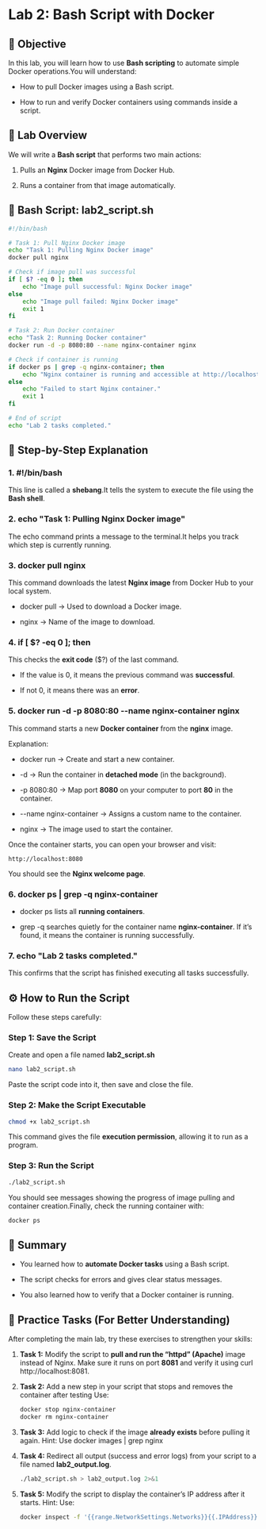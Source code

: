**Lab 2: Bash Script with Docker**
=================================

🎯 **Objective**
----------------

In this lab, you will learn how to use **Bash scripting** to automate simple Docker operations.You will understand:

*   How to pull Docker images using a Bash script.
    
*   How to run and verify Docker containers using commands inside a script.
    

🧩 **Lab Overview**
-------------------

We will write a **Bash script** that performs two main actions:

1.  Pulls an **Nginx** Docker image from Docker Hub.
    
2.  Runs a container from that image automatically.
    

📄 **Bash Script: lab2\_script.sh**
-----------------------------------

```bash
#!/bin/bash

# Task 1: Pull Nginx Docker image
echo "Task 1: Pulling Nginx Docker image"
docker pull nginx

# Check if image pull was successful
if [ $? -eq 0 ]; then
	echo "Image pull successful: Nginx Docker image"
else
	echo "Image pull failed: Nginx Docker image"
	exit 1
fi

# Task 2: Run Docker container
echo "Task 2: Running Docker container"
docker run -d -p 8080:80 --name nginx-container nginx

# Check if container is running
if docker ps | grep -q nginx-container; then
	echo "Nginx container is running and accessible at http://localhost:8080"
else
	echo "Failed to start Nginx container."
	exit 1
fi

# End of script
echo "Lab 2 tasks completed."
```

🧱 **Step-by-Step Explanation**
-------------------------------

### 1\. #!/bin/bash

This line is called a **shebang**.It tells the system to execute the file using the **Bash shell**.

### 2\. echo "Task 1: Pulling Nginx Docker image"

The echo command prints a message to the terminal.It helps you track which step is currently running.

### 3\. docker pull nginx

This command downloads the latest **Nginx image** from Docker Hub to your local system.

*   docker pull → Used to download a Docker image.
    
*   nginx → Name of the image to download.
    

### 4\. if \[ $? -eq 0 \]; then

This checks the **exit code** ($?) of the last command.

*   If the value is 0, it means the previous command was **successful**.
    
*   If not 0, it means there was an **error**.
    

### 5\. docker run -d -p 8080:80 --name nginx-container nginx

This command starts a new **Docker container** from the **nginx** image.

Explanation:

*   docker run → Create and start a new container.
    
*   \-d → Run the container in **detached mode** (in the background).
    
*   \-p 8080:80 → Map port **8080** on your computer to port **80** in the container.
    
*   \--name nginx-container → Assigns a custom name to the container.
    
*   nginx → The image used to start the container.
    

Once the container starts, you can open your browser and visit:

```arduino
http://localhost:8080
```

You should see the **Nginx welcome page**.

### 6\. docker ps | grep -q nginx-container

*   docker ps lists all **running containers**.
    
*   grep -q searches quietly for the container name **nginx-container**. If it’s found, it means the container is running successfully.
    

### 7\. echo "Lab 2 tasks completed."

This confirms that the script has finished executing all tasks successfully.

⚙️ **How to Run the Script**
----------------------------

Follow these steps carefully:

### Step 1: Save the Script

Create and open a file named **lab2\_script.sh**

```bash
nano lab2_script.sh
```

Paste the script code into it, then save and close the file.

### Step 2: Make the Script Executable

```bash
chmod +x lab2_script.sh
```

This command gives the file **execution permission**, allowing it to run as a program.

### Step 3: Run the Script

```bash
./lab2_script.sh
```

You should see messages showing the progress of image pulling and container creation.Finally, check the running container with:

```bash
docker ps
```

🧾 **Summary**
--------------

*   You learned how to **automate Docker tasks** using a Bash script.
    
*   The script checks for errors and gives clear status messages.
    
*   You also learned how to verify that a Docker container is running.
    

🧠 **Practice Tasks (For Better Understanding)**
------------------------------------------------

After completing the main lab, try these exercises to strengthen your skills:

1.  **Task 1:** Modify the script to **pull and run the “httpd” (Apache)** image instead of Nginx. Make sure it runs on port **8081** and verify it using curl http://localhost:8081.

2. **Task 2:** Add a new step in your script that stops and removes the container after testing Use:

    ```bash
    docker stop nginx-container
    docker rm nginx-container
    ```
    
3.  **Task 3:** Add logic to check if the image **already exists** before pulling it again.
   Hint: Use   docker images | grep nginx

4.  **Task 4:** Redirect all output (success and error logs) from your script to a file named **lab2_output.log**.

   	```bash
   	./lab2_script.sh > lab2_output.log 2>&1
    ```

5.  **Task 5:** Modify the script to display the container’s IP address after it starts.
Hint: Use:

	```bash
	docker inspect -f '{{range.NetworkSettings.Networks}}{{.IPAddress}}{{end}}' nginx-container
	```
